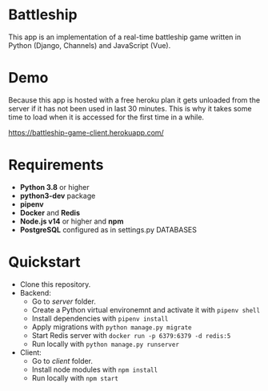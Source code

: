 # Battleship
This app is an implementation of a real-time battleship game written in Python (Django, Channels) and JavaScript (Vue).

# Demo
Because this app is hosted with a free heroku plan it gets unloaded from the server if it has not been used in last 30 minutes. This is why it takes some time to load when it is accessed for the first time in a while.

https://battleship-game-client.herokuapp.com/

# Requirements
- **Python 3.8** or higher
- **python3-dev** package
- **pipenv**
- **Docker** and **Redis**
- **Node.js v14** or higher and **npm**
- **PostgreSQL** configured as in settings.py DATABASES

# Quickstart
- Clone this repository.
- Backend:
    - Go to *server* folder.
    - Create a Python virtual environemnt and activate it with `pipenv shell`
    - Install dependencies with `pipenv install`
    - Apply migrations with `python manage.py migrate`
    - Start Redis server with `docker run -p 6379:6379 -d redis:5`
    - Run locally with `python manage.py runserver`
- Client:
    - Go to *client* folder.
    - Install node modules with `npm install`
    - Run locally with `npm start`

